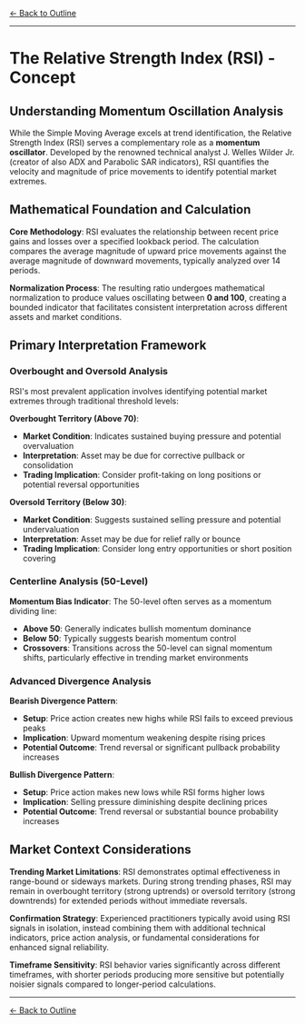 [← Back to Outline](../outline.md)

---

# The Relative Strength Index (RSI) - Concept

## Understanding Momentum Oscillation Analysis

While the Simple Moving Average excels at trend identification, the Relative Strength Index (RSI) serves a complementary role as a **momentum oscillator**. Developed by the renowned technical analyst J. Welles Wilder Jr. (creator of also ADX and Parabolic SAR indicators), RSI quantifies the velocity and magnitude of price movements to identify potential market extremes.

## Mathematical Foundation and Calculation

**Core Methodology**: RSI evaluates the relationship between recent price gains and losses over a specified lookback period. The calculation compares the average magnitude of upward price movements against the average magnitude of downward movements, typically analyzed over 14 periods.

**Normalization Process**: The resulting ratio undergoes mathematical normalization to produce values oscillating between **0 and 100**, creating a bounded indicator that facilitates consistent interpretation across different assets and market conditions.

## Primary Interpretation Framework

### Overbought and Oversold Analysis

RSI's most prevalent application involves identifying potential market extremes through traditional threshold levels:

**Overbought Territory (Above 70)**:
- **Market Condition**: Indicates sustained buying pressure and potential overvaluation
- **Interpretation**: Asset may be due for corrective pullback or consolidation
- **Trading Implication**: Consider profit-taking on long positions or potential reversal opportunities

**Oversold Territory (Below 30)**:
- **Market Condition**: Suggests sustained selling pressure and potential undervaluation  
- **Interpretation**: Asset may be due for relief rally or bounce
- **Trading Implication**: Consider long entry opportunities or short position covering

### Centerline Analysis (50-Level)

**Momentum Bias Indicator**: The 50-level often serves as a momentum dividing line:
- **Above 50**: Generally indicates bullish momentum dominance
- **Below 50**: Typically suggests bearish momentum control
- **Crossovers**: Transitions across the 50-level can signal momentum shifts, particularly effective in trending market environments

### Advanced Divergence Analysis

**Bearish Divergence Pattern**:
- **Setup**: Price action creates new highs while RSI fails to exceed previous peaks
- **Implication**: Upward momentum weakening despite rising prices
- **Potential Outcome**: Trend reversal or significant pullback probability increases

**Bullish Divergence Pattern**:
- **Setup**: Price action makes new lows while RSI forms higher lows
- **Implication**: Selling pressure diminishing despite declining prices  
- **Potential Outcome**: Trend reversal or substantial bounce probability increases

## Market Context Considerations

**Trending Market Limitations**: RSI demonstrates optimal effectiveness in range-bound or sideways markets. During strong trending phases, RSI may remain in overbought territory (strong uptrends) or oversold territory (strong downtrends) for extended periods without immediate reversals.

**Confirmation Strategy**: Experienced practitioners typically avoid using RSI signals in isolation, instead combining them with additional technical indicators, price action analysis, or fundamental considerations for enhanced signal reliability.

**Timeframe Sensitivity**: RSI behavior varies significantly across different timeframes, with shorter periods producing more sensitive but potentially noisier signals compared to longer-period calculations.


---

[← Back to Outline](../outline.md)